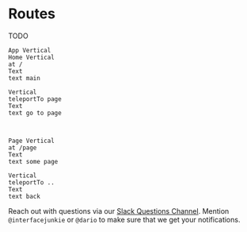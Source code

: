 # Routes

TODO

```
App Vertical
Home Vertical
at /
Text
text main

Vertical
teleportTo page
Text
text go to page



Page Vertical
at /page
Text
text some page

Vertical
teleportTo ..
Text
text back
```

Reach out with questions via our [Slack Questions Channel](https://slack.viewsdx.com/).
Mention `@interfacejunkie` or `@dario` to make sure that we get your notifications.
